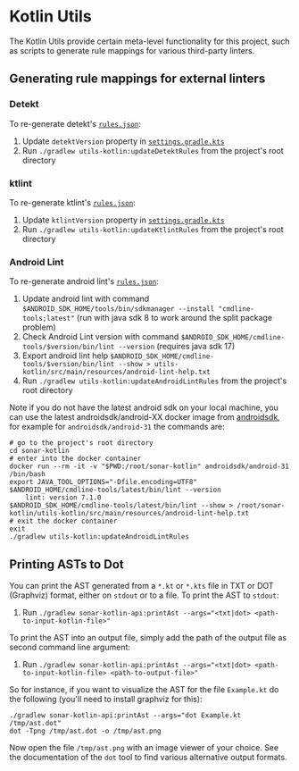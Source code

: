# Kotlin Utils
The Kotlin Utils provide certain meta-level functionality for this project, such as scripts to generate rule mappings for various
third-party linters.

## Generating rule mappings for external linters

### Detekt

To re-generate detekt's [`rules.json`](../sonar-kotlin-plugin/src/main/resources/org/sonar/l10n/kotlin/rules/detekt/rules.json):

1. Update `detektVersion` property in [`settings.gradle.kts`](../settings.gradle.kts)
1. Run `./gradlew utils-kotlin:updateDetektRules` from the project's root directory

### ktlint

To re-generate ktlint's [`rules.json`](../sonar-kotlin-plugin/src/main/resources/org/sonar/l10n/kotlin/rules/ktlint/rules.json):

1. Update `ktlintVersion` property in [`settings.gradle.kts`](../settings.gradle.kts)
1. Run `./gradlew utils-kotlin:updateKtlintRules` from the project's root directory

### Android Lint

To re-generate android lint's [`rules.json`](../../sonar-kotlin-plugin/src/main/resources/org/sonar/l10n/android/rules/androidlint/rules.json):

1. Update android lint with command `$ANDROID_SDK_HOME/tools/bin/sdkmanager --install "cmdline-tools;latest"` (run with java sdk 8 to work around the split package problem)
2. Check Android Lint version with command `$ANDROID_SDK_HOME/cmdline-tools/$version/bin/lint --version` (requires java sdk 17)
3. Export android lint help `$ANDROID_SDK_HOME/cmdline-tools/$version/bin/lint --show > utils-kotlin/src/main/resources/android-lint-help.txt`
4. Run `./gradlew utils-kotlin:updateAndroidLintRules` from the project's root directory

Note if you do not have the latest android sdk on your local machine, you can use the latest androidsdk/android-XX docker image from [androidsdk](https://hub.docker.com/u/androidsdk), for example for `androidsdk/android-31` the commands are:
````shell
# go to the project's root directory
cd sonar-kotlin
# enter into the docker container
docker run --rm -it -v "$PWD:/root/sonar-kotlin" androidsdk/android-31 /bin/bash
export JAVA_TOOL_OPTIONS="-Dfile.encoding=UTF8"
$ANDROID_HOME/cmdline-tools/latest/bin/lint --version
    lint: version 7.1.0
$ANDROID_SDK_HOME/cmdline-tools/latest/bin/lint --show > /root/sonar-kotlin/utils-kotlin/src/main/resources/android-lint-help.txt
# exit the docker container
exit
./gradlew utils-kotlin:updateAndroidLintRules
````

## Printing ASTs to Dot

You can print the AST generated from a `*.kt` or `*.kts` file in TXT or DOT (Graphviz) format, either on `stdout` or to a file. To print the AST to
`stdout`:

1. Run `./gradlew sonar-kotlin-api:printAst --args="<txt|dot> <path-to-input-kotlin-file>"`

To print the AST into an output file, simply add the path of the output file as second command line argument:

1. Run `./gradlew sonar-kotlin-api:printAst --args="<txt|dot> <path-to-input-kotlin-file> <path-to-output-file>"`

So for instance, if you want to visualize the AST for the file `Example.kt` do the following (you'll need to install graphviz for this):

```
./gradlew sonar-kotlin-api:printAst --args="dot Example.kt /tmp/ast.dot"
dot -Tpng /tmp/ast.dot -o /tmp/ast.png
```

Now open the file `/tmp/ast.png` with an image viewer of your choice. See the documentation of the `dot` tool to find various
alternative output formats.
